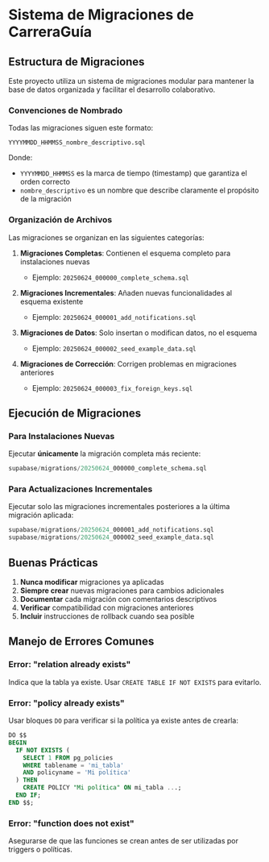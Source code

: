# Sistema de Migraciones de CarreraGuía

## Estructura de Migraciones

Este proyecto utiliza un sistema de migraciones modular para mantener la base de datos organizada y facilitar el desarrollo colaborativo.

### Convenciones de Nombrado

Todas las migraciones siguen este formato:
```
YYYYMMDD_HHMMSS_nombre_descriptivo.sql
```

Donde:
- `YYYYMMDD_HHMMSS` es la marca de tiempo (timestamp) que garantiza el orden correcto
- `nombre_descriptivo` es un nombre que describe claramente el propósito de la migración

### Organización de Archivos

Las migraciones se organizan en las siguientes categorías:

1. **Migraciones Completas**: Contienen el esquema completo para instalaciones nuevas
   - Ejemplo: `20250624_000000_complete_schema.sql`

2. **Migraciones Incrementales**: Añaden nuevas funcionalidades al esquema existente
   - Ejemplo: `20250624_000001_add_notifications.sql`

3. **Migraciones de Datos**: Solo insertan o modifican datos, no el esquema
   - Ejemplo: `20250624_000002_seed_example_data.sql`

4. **Migraciones de Corrección**: Corrigen problemas en migraciones anteriores
   - Ejemplo: `20250624_000003_fix_foreign_keys.sql`

## Ejecución de Migraciones

### Para Instalaciones Nuevas

Ejecutar **únicamente** la migración completa más reciente:

```sql
supabase/migrations/20250624_000000_complete_schema.sql
```

### Para Actualizaciones Incrementales

Ejecutar solo las migraciones incrementales posteriores a la última migración aplicada:

```sql
supabase/migrations/20250624_000001_add_notifications.sql
supabase/migrations/20250624_000002_seed_example_data.sql
```

## Buenas Prácticas

1. **Nunca modificar** migraciones ya aplicadas
2. **Siempre crear** nuevas migraciones para cambios adicionales
3. **Documentar** cada migración con comentarios descriptivos
4. **Verificar** compatibilidad con migraciones anteriores
5. **Incluir** instrucciones de rollback cuando sea posible

## Manejo de Errores Comunes

### Error: "relation already exists"
Indica que la tabla ya existe. Usar `CREATE TABLE IF NOT EXISTS` para evitarlo.

### Error: "policy already exists"
Usar bloques `DO` para verificar si la política ya existe antes de crearla:

```sql
DO $$
BEGIN
  IF NOT EXISTS (
    SELECT 1 FROM pg_policies 
    WHERE tablename = 'mi_tabla' 
    AND policyname = 'Mi política'
  ) THEN
    CREATE POLICY "Mi política" ON mi_tabla ...;
  END IF;
END $$;
```

### Error: "function does not exist"
Asegurarse de que las funciones se crean antes de ser utilizadas por triggers o políticas.